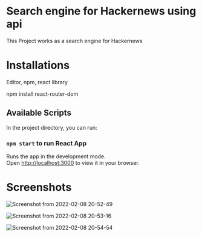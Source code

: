 # Search engine for Hackernews using api
This Project works as a search engine for Hackernews

# Installations
Editor, npm, react library

npm install react-router-dom

## Available Scripts

In the project directory, you can run:

### `npm start` to run React App

Runs the app in the development mode.\
Open [http://localhost:3000](http://localhost:3000) to view it in your browser.

# Screenshots
![Screenshot from 2022-02-08 20-52-49](https://user-images.githubusercontent.com/29520476/153018861-5bfd2447-7eb9-4fd4-b260-52d0acaeea6a.png)

![Screenshot from 2022-02-08 20-53-16](https://user-images.githubusercontent.com/29520476/153019169-439c5860-b914-432d-b16d-06424b8ef4a8.png)


![Screenshot from 2022-02-08 20-54-54](https://user-images.githubusercontent.com/29520476/153019205-c3a9eb7f-26dc-4df5-a4e1-9648439c0695.png)
